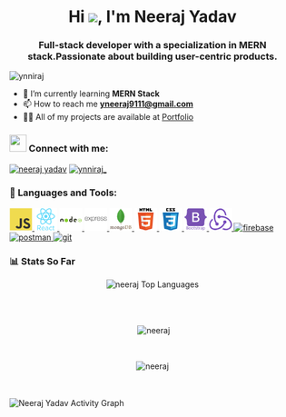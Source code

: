
<h1 align="center">Hi <img src="https://raw.githubusercontent.com/MartinHeinz/MartinHeinz/master/wave.gif" width="30px">, I'm Neeraj Yadav</h1>
<h3 align="center">Full-stack developer with a specialization in MERN stack.Passionate about building user-centric products.</h3>

<p align="left">
  <img
    src="https://komarev.com/ghpvc/?username=ynniraj&label=Profile%20views&color=0e75b6&style=flat"
    alt="ynniraj"
  />
</p>

- 🌱 I’m currently learning **MERN Stack**
- 📫 How to reach me **yneeraj9111@gmail.com**
- 👨‍💻 All of my projects are available at [Portfolio](https://portfolio-seven-sandy-81.vercel.app/)


<h3 align="left"> <img
      src="https://emoji.slack-edge.com/T02ENN9T1FE/typingcat/694c7095d89e65d7.gif" 
                        height="30"
      width="30"
  />  Connect with me:</h3>
<p align="left">
  <a href="https://www.linkedin.com/in/neeraj-yadav-b4b15521b" target="blank"
    ><img
      align="center"
      src="https://raw.githubusercontent.com/rahuldkjain/github-profile-readme-generator/master/src/images/icons/Social/linked-in-alt.svg"
      alt="neeraj yadav"
      height="30"
      width="40"
  /></a>
  <a href="https://twitter.com/ynniraj_" target="blank"
    ><img
      align="center"
      src="https://raw.githubusercontent.com/rahuldkjain/github-profile-readme-generator/master/src/images/icons/Social/twitter.svg"
      alt="ynniraj_"
      height="30"
      width="40"
  /></a>

</p>

<h3 align="left">🚀 Languages and Tools:</h3>
<p align="left">
  <a
    href="https://developer.mozilla.org/en-US/docs/Web/JavaScript"
    target="_blank"
    rel="noreferrer"
  >
    <img
      src="https://raw.githubusercontent.com/devicons/devicon/master/icons/javascript/javascript-original.svg"
      alt="javascript"
      width="40"
      height="40"
    />
  </a>
 
   
  
  
  <a href="https://reactjs.org/" target="_blank" rel="noreferrer">
    <img
      src="https://raw.githubusercontent.com/devicons/devicon/master/icons/react/react-original-wordmark.svg"
      alt="react"
      width="40"
      height="40"
    />
  </a>

  <a href="https://nodejs.org" target="_blank" rel="noreferrer">
    <img
      src="https://raw.githubusercontent.com/devicons/devicon/master/icons/nodejs/nodejs-original-wordmark.svg"
      alt="nodejs"
      width="40"
      height="40"
    />
  </a>
  <a href="https://expressjs.com" target="_blank" rel="noreferrer">
    <img
      src="https://raw.githubusercontent.com/devicons/devicon/master/icons/express/express-original-wordmark.svg"
      alt="express"
      width="40"
      height="40"
    />
  </a>

  <a href="https://www.mongodb.com/" target="_blank" rel="noreferrer">
    <img
      src="https://raw.githubusercontent.com/devicons/devicon/master/icons/mongodb/mongodb-original-wordmark.svg"
      alt="mongodb"
      width="40"
      height="40"
    />
  </a>
  <a href="https://www.w3.org/html/" target="_blank" rel="noreferrer">
    <img
      src="https://raw.githubusercontent.com/devicons/devicon/master/icons/html5/html5-original-wordmark.svg"
      alt="html5"
      width="40"
      height="40"
    />
  </a>

  <a href="https://www.w3schools.com/css/" target="_blank" rel="noreferrer">
    <img
      src="https://raw.githubusercontent.com/devicons/devicon/master/icons/css3/css3-original-wordmark.svg"
      alt="css3"
      width="40"
      height="40"
    />
  </a>

  <a href="https://getbootstrap.com" target="_blank" rel="noreferrer">
    <img
      src="https://raw.githubusercontent.com/devicons/devicon/master/icons/bootstrap/bootstrap-plain-wordmark.svg"
      alt="bootstrap"
      width="40"
      height="40"
    />
  </a>
  <a href="https://redux.js.org" target="_blank" rel="noreferrer">
    <img
      src="https://raw.githubusercontent.com/devicons/devicon/master/icons/redux/redux-original.svg"
      alt="redux"
      width="40"
      height="40"
    />
  </a>

  <a href="https://firebase.google.com/" target="_blank" rel="noreferrer">
    <img
      src="https://www.vectorlogo.zone/logos/firebase/firebase-icon.svg"
      alt="firebase"
      width="40"
      height="40"
    />
  </a>
  <a href="https://postman.com" target="_blank" rel="noreferrer">
    <img
      src="https://www.vectorlogo.zone/logos/getpostman/getpostman-icon.svg"
      alt="postman"
      width="40"
      height="40"
    />
  </a>

  <a href="https://git-scm.com/" target="_blank" rel="noreferrer">
    <img
      src="https://www.vectorlogo.zone/logos/git-scm/git-scm-icon.svg"
      alt="git"
      width="40"
      height="40"
    />
  </a>
</p>

<h3 align="left">📊 Stats So Far</h3>

<p align="center"><img alt="neeraj Top Languages" src="https://github-readme-stats.vercel.app/api/top-langs/?username=ynniraj&langs_count=8&count_private=true&layout=compact&theme=react&hide_border=true&bg_color=0D1117" />
       
</p>
<br/>
<br/>
  <p align="center">&nbsp;<img align="center" src="https://github-readme-stats.vercel.app/api?username=ynniraj&theme=dark&show_icons=true" alt="neeraj" /></p>
<br>
<p align="center"><img align="center" src="https://github-readme-streak-stats.herokuapp.com/?user=ynniraj&&theme=highcontrast" alt="neeraj" /></p>
<br/>



<br/>
<img alt="Neeraj Yadav Activity Graph" src="https://activity-graph.herokuapp.com/graph?username=ynniraj&bg_color=0D1117&color=5BCDEC&line=5BCDEC&point=FFFFFF&hide_border=true" />

<br/>
